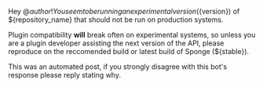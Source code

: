 Hey @${author}! You seem to be running an experimental version (${version}) of ${repository_name} that should not be run on production systems.

Plugin compatibility **will** break often on experimental systems, so unless you are a plugin developer assisting the next version of the API, please reproduce on the reccomended build or latest build of Sponge (${stable}).

This was an automated post, if you strongly disagree with this bot's response please reply stating why.